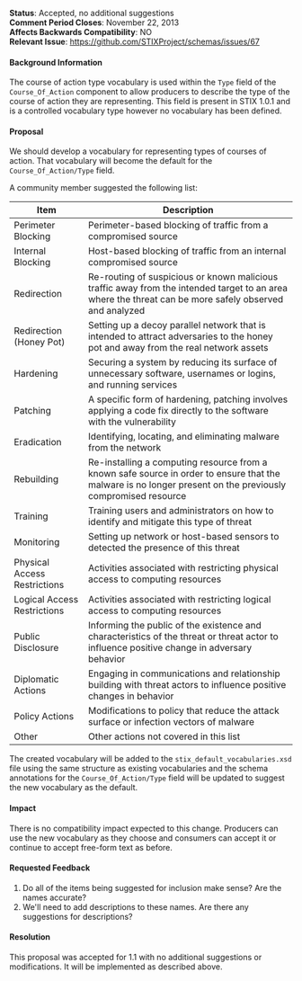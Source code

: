 **Status**: Accepted, no additional suggestions  
**Comment Period Closes**: November 22, 2013  
**Affects Backwards Compatibility**: NO  
**Relevant Issue**: https://github.com/STIXProject/schemas/issues/67

#### Background Information
The course of action type vocabulary is used within the ```Type``` field of the ```Course_Of_Action``` component to allow producers to describe the type of the course of action they are representing. This field is present in STIX 1.0.1 and is a controlled vocabulary type however no vocabulary has been defined.

#### Proposal

We should develop a vocabulary for representing types of courses of action. That vocabulary will become the default for the ```Course_Of_Action/Type``` field.

A community member suggested the following list:

|Item|Description|
|----|-----|
|Perimeter Blocking|Perimeter-based blocking of traffic from a compromised source|
|Internal Blocking|Host-based blocking of traffic from an internal compromised source|
|Redirection|Re-routing of suspicious or known malicious traffic away from the intended target to an area where the threat can be more safely observed and analyzed|
|Redirection (Honey Pot)|Setting up a decoy parallel network that is intended to attract adversaries to the honey pot and away from the real network assets|
|Hardening|Securing a system by reducing its surface of unnecessary software, usernames or logins, and running services|
|Patching|A specific form of hardening, patching involves applying a code fix directly to the software with the vulnerability|
|Eradication|Identifying, locating, and eliminating malware from the network|
|Rebuilding|Re-installing a computing resource from a known safe source in order to ensure that the malware is no longer present on the previously compromised resource|
|Training|Training users and administrators on how to identify and mitigate this type of threat|
|Monitoring|Setting up network or host-based sensors to detected the presence of this threat|
|Physical Access Restrictions|Activities associated with restricting physical access to computing resources|
|Logical Access Restrictions|Activities associated with restricting logical access to computing resources|
|Public Disclosure|Informing the public of the existence and characteristics of the threat or threat actor to influence positive change in adversary behavior|
|Diplomatic Actions|Engaging in communications and relationship building with threat actors to influence positive changes in behavior|
|Policy Actions|Modifications to policy that reduce the attack surface or infection vectors of malware|
|Other|Other actions not covered in this list|

The created vocabulary will be added to the ```stix_default_vocabularies.xsd``` file using the same structure as existing vocabularies and the schema annotations for the ```Course_Of_Action/Type``` field will be updated to suggest the new vocabulary as the default.

#### Impact
There is no compatibility impact expected to this change. Producers can use the new vocabulary as they choose and consumers can accept it or continue to accept free-form text as before.

#### Requested Feedback

1. Do all of the items being suggested for inclusion make sense? Are the names accurate?
1. We'll need to add descriptions to these names. Are there any suggestions for descriptions?

#### Resolution

This proposal was accepted for 1.1 with no additional suggestions or modifications. It will be implemented as described above.
